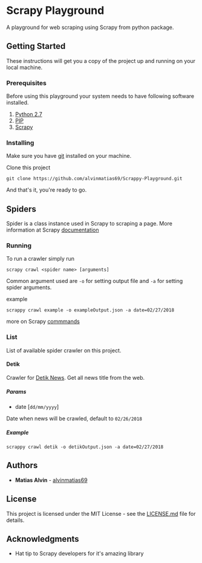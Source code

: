 # Scrapy Playground

A playground for web scraping using Scrapy from python package.

## Getting Started

These instructions will get you a copy of the project up and running on your local machine.

### Prerequisites

Before using this playground your system needs to have following software installed.

1. [Python 2.7](https://www.python.org/downloads/release/python-2713/)
2. [PIP](https://pypi.python.org/pypi/pip)
3. [Scrapy](https://docs.scrapy.org/en/latest/)

### Installing

Make sure you have [git](https://git-scm.com/download) installed on your machine.

Clone this project

```
git clone https://github.com/alvinmatias69/Scrappy-Playground.git
```

And that's it, you're ready to go.

## Spiders

Spider is a class instance used in Scrapy to scraping a page. More information at Scrapy [documentation](https://docs.scrapy.org/en/latest/topics/spiders.html)

### Running

To run a crawler simply run

```
scrapy crawl <spider name> [arguments]
```

Common argument used are `-o` for setting output file and `-a` for setting spider arguments.

example
```
scrappy crawl example -o exampleOutput.json -a date=02/27/2018
```

more on Scrapy [commmands](https://docs.scrapy.org/en/latest/topics/commands.html)

### List

List of available spider crawler on this project.

#### Detik

Crawler for [Detik News](https://news.detik.com). Get all news title from the web.

##### Params

* date [`dd/mm/yyyy`]

Date when news will be crawled, default to `02/26/2018`

##### Example

```
scrappy crawl detik -o detikOutput.json -a date=02/27/2018
```

## Authors

* **Matias Alvin** - [alvinmatias69](https://github.com/alvinmatias69)

## License

This project is licensed under the MIT License - see the [LICENSE.md](LICENSE.md) file for details.

## Acknowledgments

* Hat tip to Scrapy developers for it's amazing library

